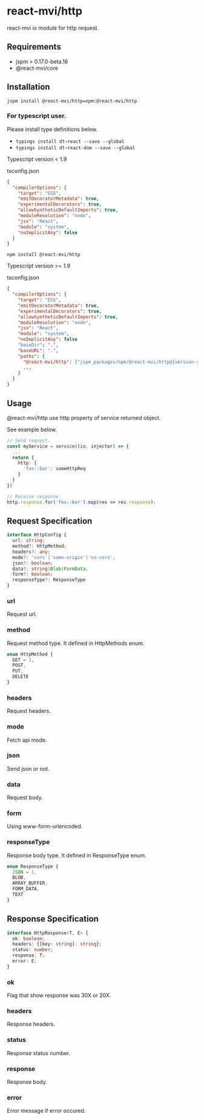 # react-mvi/http
react-mvi io module for http request.

## Requirements

- jspm > 0.17.0-beta.16
- @react-mvi/core

## Installation

```jspm install @react-mvi/http=npm:@react-mvi/http```

### For typescript user.

Please install type definitions below.

* ```typings install dt~react --save --global```
* ```typings install dt~react-dom --save --global```

Typescript version < 1.9

tsconfig.json
```json
{
  "compilerOptions": {
    "target": "ES5",
    "emitDecoratorMetadata": true,
    "experimentalDecorators": true,
    "allowSyntheticDefaultImports": true,
    "moduleResolution": "node",
    "jsx": "React",
    "module": "system",
    "noImplicitAny": false
  }
}
```

```
npm install @react-mvi/http
```

Typescript version >= 1.9

tsconfig.json
```json
{
  "compilerOptions": {
    "target": "ES5",
    "emitDecoratorMetadata": true,
    "experimentalDecorators": true,
    "allowSyntheticDefaultImports": true,
    "moduleResolution": "node",
    "jsx": "React",
    "module": "system",
    "noImplicitAny": false
    "baseDir": ".",
    "baseURL": ".",
    "paths": {
      "@react-mvi/http": ["jspm_packages/npm/@react-mvi/http@{version-you-installed}/index.ts"],
      ...
    }
  }
}
```


## Usage

@react-mvi/http use http property of service returned object.

See example below.

```typescript
// Send request.
const myService = service((io, injector) => {
  ...
  return {
    http: {
      'foo::bar': someHttpReq
    }
  }
})
```

```typescript
// Receive response.
http.response.for('foo::bar').map(res => res.response);
```

## Request Specification

```typescript
interface HttpConfig {
  url: string;
  method?: HttpMethod;
  headers?: any;
  mode?: 'cors'|'same-origin'|'no-cors';
  json?: boolean;
  data?: string|Blob|FormData,
  form?: boolean;
  responseType?: ResponseType
}
```

### url

Request url.

### method

Request method type. It defined in HttpMethods enum.

```typescript
enum HttpMethod {
  GET = 1,
  POST,
  PUT,
  DELETE
}
```

### headers

Request headers.

### mode

Fetch api mode.

### json

Send json or not.

### data

Request body.

### form

Using www-form-urlencoded.

### responseType

Response body type. It defined in ResponseType enum.

```typescript
enum ResponseType {
  JSON = 1,
  BLOB,
  ARRAY_BUFFER,
  FORM_DATA,
  TEXT
}
```

## Response Specification

```typescript
interface HttpResponse<T, E> {
  ok: boolean;
  headers: {[key: string]: string};
  status: number;
  response: T;
  error: E;
}
```

### ok

Flag that show response was 30X or 20X.

### headers

Response headers.

### status

Response status number.

### response

Response body.

### error

Error message if error occured.
